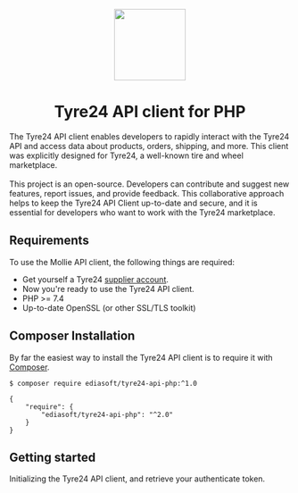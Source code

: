 <p align="center">
  <img src="https://user-images.githubusercontent.com/7081446/223246488-77debf08-5f0b-47da-b15b-a51b6038352f.png" width="128" height="128"/>
</p>
<p align="center"></p>
<h1 align="center">Tyre24 API client for PHP</h1>

<p>
The Tyre24 API client enables developers to rapidly interact with the Tyre24 API and access data about products, orders, shipping, and more. This client was explicitly designed for Tyre24, a well-known tire and wheel marketplace.<br />
<br />
This project is an open-source. Developers can contribute and suggest new features, report issues, and provide feedback. This collaborative approach helps to keep the Tyre24 API Client up-to-date and secure, and it is essential for developers who want to work with the Tyre24 marketplace. 
</p>

## Requirements ##
To use the Mollie API client, the following things are required:

+ Get yourself a Tyre24 [supplier account](https://supplier.alzura.com).
+ Now you're ready to use the Tyre24 API client.
+ PHP >= 7.4
+ Up-to-date OpenSSL (or other SSL/TLS toolkit)

## Composer Installation ##

By far the easiest way to install the Tyre24 API client is to require it with [Composer](http://getcomposer.org/doc/00-intro.md).

    $ composer require ediasoft/tyre24-api-php:^1.0

    {
        "require": {
            "ediasoft/tyre24-api-php": "^2.0"
        }
    }

## Getting started ##

Initializing the Tyre24 API client, and retrieve your authenticate token.

```php

``` 
